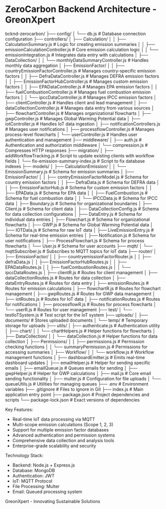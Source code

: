 
ZeroCarbon Backend Architecture - GreonXpert
===========================================

bcknd-zerocarbon/
├── config/
│   └── db.js                 # Database connection configuration
├── controllers/
│   ├── Calculation/
│   │   ├── CalculationSummary.js # Logic for creating emission summaries
│   │   ├── emissionCalculationController.js # Core emission calculation logic
│   │   └── emissionIntegration.js # Integrates data entry with calculations
│   ├── DataCollection/
│   │   └── monthlyDataSummaryController.js # Handles monthly data aggregation
│   ├── EmissionFactor/
│   │   ├── countryEmissionFactorController.js # Manages country-specific emission factors
│   │   ├── DefraDataController.js  # Manages DEFRA emission factors
│   │   ├── EmissionFactorHubController.js # Manages custom emission factors
│   │   ├── EPADataController.js    # Manages EPA emission factors
│   │   ├── fuelCombustionController.js # Manages fuel combustion emission factors
│   │   └── ipccDataController.js   # Manages IPCC emission factors
│   ├── clientController.js       # Handles client and lead management
│   ├── dataCollectionController.js # Manages data entry from various sources
│   ├── flowchartController.js    # Manages organizational flowcharts
│   ├── gwpController.js          # Manages Global Warming Potential data
│   ├── iotController.js          # Handles IoT data ingestion
│   ├── notificationControllers.js # Manages user notifications
│   ├── processflowController.js  # Manages process-level flowcharts
│   └── userController.js         # Handles user authentication and management
├── middleware/
│   ├── auth.js                 # Authentication and authorization middleware
│   └── compression.js          # Compresses HTTP responses
├── migration/
│   ├── addWorkflowTracking.js  # Script to update existing clients with workflow fields
│   └── fix-emission-summary-index.js # Script to fix database indexes
├── models/
│   ├── CalculationEmission/
│   │   └── EmissionSummary.js    # Schema for emission summaries
│   ├── EmissionFactor/
│   │   ├── contryEmissionFactorModel.js # Schema for country emission factors
│   │   ├── DefraData.js          # Schema for DEFRA data
│   │   ├── EmissionFactorHub.js  # Schema for custom emission factors
│   │   ├── EPAData.js            # Schema for EPA data
│   │   ├── FuelCombustion.js     # Schema for fuel combustion data
│   │   └── IPCCData.js           # Schema for IPCC data
│   ├── Boundary.js             # Schema for organizational boundaries
│   ├── Client.js               # Schema for client data
│   ├── DataCollectionConfig.js # Schema for data collection configurations
│   ├── DataEntry.js            # Schema for individual data entries
│   ├── Flowchart.js            # Schema for organizational flowcharts
│   ├── GWP.js                  # Schema for Global Warming Potential data
│   ├── IOTData.js              # Schema for raw IoT data
│   ├── LiveEmissionEntry.js    # Schema for real-time emission entries
│   ├── Notification.js         # Schema for user notifications
│   ├── ProcessFlowchart.js     # Schema for process flowcharts
│   └── User.js                 # Schema for user accounts
├── mqtt/
│   └── mqttSubscriber.js       # Subscribes to MQTT topics for IoT data
├── router/
│   ├── EmissionFactor/
│   │   ├── countryemissionFactorRouter.js
│   │   ├── defraData.js
│   │   ├── EmissionFactorHubRoutes.js
│   │   ├── EPADataRoutes.js
│   │   ├── fuelCombustionRoutes.js
│   │   └── ipccDataRoutes.js
│   ├── clientR.js              # Routes for client management
│   ├── dataCollectionRoutes.js # Routes for data collection
│   ├── dataEntryRoutes.js      # Routes for data entry
│   ├── emissionRoutes.js       # Routes for emission calculations
│   ├── flowchartR.js           # Routes for flowchart management
│   ├── gwpRoutes.js            # Routes for GWP data management
│   ├── iotRoutes.js            # Routes for IoT data
│   ├── notificationRoutes.js   # Routes for notifications
│   ├── processflowR.js         # Routes for process flowcharts
│   └── userR.js                # Routes for user management
├── test/
│   └── testIoTSystem.js        # Test script for the IoT system
├── uploads/
│   ├── documents/              # Stores uploaded documents
│   └── temp/                   # Temporary storage for uploads
├── utils/
│   ├── authenticate.js         # Authentication utility
│   ├── chart/
│   │   └── chartHelpers.js       # Helper functions for flowcharts
│   ├── DataCollection/
│   │   └── dataCollection.js     # Helper functions for data collection
│   ├── Permissions/
│   │   ├── permissions.js        # Permission checking functions
│   │   └── summaryPermission.js  # Permissions for accessing summaries
│   ├── Workflow/
│   │   └── workflow.js           # Workflow management functions
│   ├── dashboardEmitter.js     # Emits real-time dashboard updates
│   ├── emailHelper.js          # Helper for sending specific emails
│   ├── emailQueue.js           # Queues emails for sending
│   ├── gwpHelper.js            # Helper for GWP calculations
│   ├── mail.js                 # Core email sending functionality
│   ├── multer.js               # Configuration for file uploads
│   └── queueUtils.js           # Utilities for managing queues
├── .env                        # Environment variables
├── .gitignore                  # Files to ignore in Git
├── index.js                    # Main application entry point
├── package.json                # Project dependencies and scripts
└── package-lock.json           # Exact versions of dependencies

Key Features:
- Real-time IoT data processing via MQTT
- Multi-scope emission calculations (Scope 1, 2, 3)
- Support for multiple emission factor databases
- Advanced authentication and permission systems
- Comprehensive data collection and analysis tools
- Enterprise-grade scalability and security

Technology Stack:
- Backend: Node.js + Express.js
- Database: MongoDB
- Authentication: JWT
- IoT: MQTT Protocol
- File Processing: Multer
- Email: Queued processing system

GreonXpert - Innovating Sustainable Solutions
